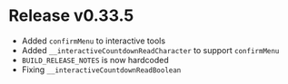 # Release v0.33.5

- Added `confirmMenu` to interactive tools
- Added `__interactiveCountdownReadCharacter` to support `confirmMenu`
- `BUILD_RELEASE_NOTES` is now hardcoded
- Fixing `__interactiveCountdownReadBoolean`
